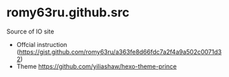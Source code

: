 # romy63ru.github.src
Source of IO site

 - Offcial instruction (https://gist.github.com/romy63ru/a363fe8d66fdc7a2f4a9a502c0071d32)
 - Theme https://github.com/yiliashaw/hexo-theme-prince
 
